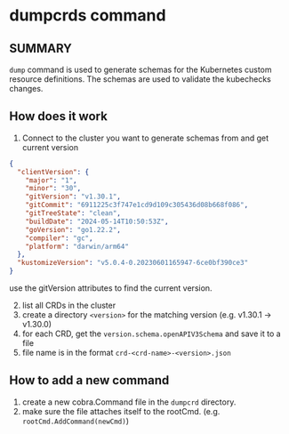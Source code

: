 # dumpcrds command

## SUMMARY

`dump` command is used to generate schemas for the Kubernetes custom resource definitions. 
The schemas are used to validate the kubechecks changes.  

## How does it work

1. Connect to the cluster you want to generate schemas from and get current version
```json
{
  "clientVersion": {
    "major": "1",
    "minor": "30",
    "gitVersion": "v1.30.1",
    "gitCommit": "6911225c3f747e1cd9d109c305436d08b668f086",
    "gitTreeState": "clean",
    "buildDate": "2024-05-14T10:50:53Z",
    "goVersion": "go1.22.2",
    "compiler": "gc",
    "platform": "darwin/arm64"
  },
  "kustomizeVersion": "v5.0.4-0.20230601165947-6ce0bf390ce3"
}
```

use the gitVersion attributes to find the current version.

2. list all CRDs in the cluster
3. create a directory `<version>` for the matching version (e.g. v1.30.1 -> v1.30.0)
4. for each CRD, get the `version.schema.openAPIV3Schema` and save it to a file
5. file name is in the format `crd-<crd-name>-<version>.json` 

## How to add a new command

1. create a new cobra.Command file in the `dumpcrd` directory.
2. make sure the file attaches itself to the rootCmd. (e.g. `rootCmd.AddCommand(newCmd)`)
